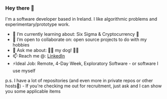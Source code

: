 ### Hey there 👋

I'm a software developer based in Ireland. I like algorithmic problems and experimentary/prototype work.

- 🌱 I’m currently learning about: Six Sigma & Cryptocurrency 👀 
- 👯 I’m open to collaborate on: open source projects to do with my hobbies
- 💬 Ask me about: 💖💖 my dog! 💖💖
- 📫 Reach me @: [LinkedIn](https://www.linkedin.com/in/ianfhunter/)
- ⚡Ideal Job: Remote, 4-Day Week, Exploratory Software - or software I use myself

p.s. I have a lot of repositories (and even more in private repos or other hosts😬) - If you're checking me out for recruitment, just ask and I can show you some applicable items
